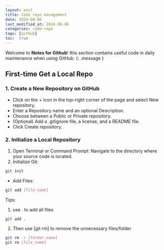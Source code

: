 ```yaml
---
layout: post
title: Code repo management
date: 2024-08-06 
last_modified_at: 2024-08-06
categories: code-repo
tags: [github]
toc:  true
---
```

Welcome to **Notes for Github**! this section contains useful code in daily maintenance when using GitHub.
{: .message }


## First-time Get a Local Repo

### 1. Create a New Repository on GitHub 
-	Click on the + icon in the top-right corner of the page and select New repository.
-	Enter a Repository name and an optional Description.
-	Choose between a Public or Private repository.
-	(Optional) Add a .gitignore file, a license, and a README file.
-	Click Create repository.

### 2. Initialize a Local Repository
1. 	Open Terminal or Command Prompt:
		Navigate to the directory where your source code is located.
2.	 Initialize Git:
  ``` bash
git init
  ``` 
-	 Add Files:
  ``` bash
git add [file_name] 
  ```
Tips: 

1) use . to add all files 
  ``` bash
git add .
  ```
2) Then use [git rm] to remove the unnecessary files/folder
  ``` bash
git rm -r [folder_name]
git rm [file_name]
  ```
